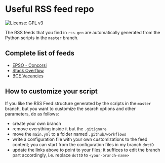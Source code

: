 # Useful RSS feed repo

[![License: GPL v3](https://img.shields.io/badge/License-GPLv3-blue.svg)](https://www.gnu.org/licenses/gpl-3.0)

The RSS feeds that you find in `rss-gen` are automatically generated from the Python scripts in the `master` branch.

## Complete list of feeds

* [EPSO - Concorsi](https://github.com/DottD/rss-depot/blob/dottD/rss-gen/epso-rss.xml?raw=true)
* [Stack Overflow](https://github.com/DottD/rss-depot/blob/dottD/rss-gen/stack-overflow-rss.xml?raw=true)
* [BCE Vacancies](https://github.com/DottD/rss-depot/blob/dottD/rss-gen/bce-vacancies-rss.xml?raw=true)

## How to customize your script

If you like the RSS Feed structure generated by the scripts in the `master` branch, but you want to customize the search options and other parameters, do as follows:

* create your own branch
* remove everything inside it but the `.gitignore`
* move the `main.yml` to a folder named `.github/workflows`
* write a configuration file with your own customizations to the feed content; you can start from the configuration files in my branch `dottD`
* update the links above to point to your files; it suffices to edit the branch part accordingly, i.e. replace `dottD` to `<your-branch-name>`
